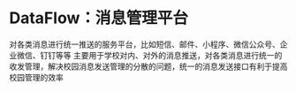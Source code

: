 # DataFlow：消息管理平台
对各类消息进行统一推送的服务平台，比如短信、邮件、小程序、微信公众号、企业微信、钉钉等等
主要用于学校对内、对外的消息推送，对各类消息进行统一的收发管理，解决校园消息发送管理的分散的问题，统一的消息发送接口有利于提高校园管理的效率

